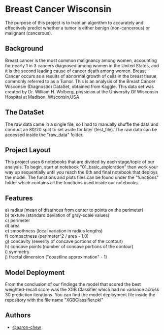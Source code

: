 
# Breast Cancer Wisconsin

The purpose of this project is to train an algorithm to accurately and effectively predict whether a tumor is either benign (non-cancerous) or malignant (cancerous).

## Background
Breast cancer is the most common malignancy among women, accounting for nearly 1 in 3 cancers diagnosed among women in the United States, and it is the second leading cause of cancer death among women. Breast Cancer occurs as a results of abnormal growth of cells in the breast tissue, commonly referred to as a Tumor. This is an analysis of the Breast Cancer Wisconsin (Diagnostic) DataSet, obtained from Kaggle. This data set was created by Dr. William H. Wolberg, physician at the University Of Wisconsin Hospital at Madison, Wisconsin,USA

## The DataSet
The raw data came in a single file, so I had to manually shuffle the data and conduct an 80/20 split to set aside for later (test_file). The raw data can be accessed inside the "raw_data" folder.

## Project Layout
This project uses 6 notebooks that are divided by each stage/topic of our analysis. To begin, start at notebook "01_basic_exploration" then work your way up sequentially until you reach the 6th and final notebook that deploys the model. The functions and plots files can be found under the "functions" folder which contains all the functions used inside our notebooks.

## Features
a) radius (mean of distances from center to points on the perimeter)<br>
b) texture (standard deviation of gray-scale values)<br>
c) perimeter<br>
d) area<br>
e) smoothness (local variation in radius lengths)<br>
f) compactness (perimeter^2 / area - 1.0)<br>
g) concavity (severity of concave portions of the contour)<br>
h) concave points (number of concave portions of the contour)<br>
i) symmetry<br>
j) fractal dimension ("coastline approximation" - 1)<br>

## Model Deployment 
From the conclusion of our findings the model that scored the best weighted-recall score was the XGB Classifier which had no variance across 30 prediction iterations. You can find the model deployment file inside the repository with the file name "XGBClassifier.pkl"


## Authors

- [@aaron-chew](https://github.com/aaron-chew)


